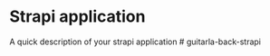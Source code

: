 # Strapi application

A quick description of your strapi application
#   g u i t a r l a - b a c k - s t r a p i  
 